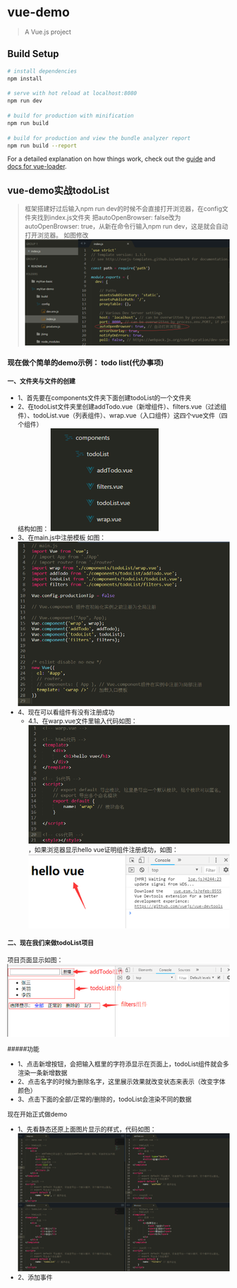 # vue-demo

> A Vue.js project

## Build Setup

``` bash
# install dependencies
npm install

# serve with hot reload at localhost:8080
npm run dev

# build for production with minification
npm run build

# build for production and view the bundle analyzer report
npm run build --report
```

For a detailed explanation on how things work, check out the [guide](http://vuejs-templates.github.io/webpack/) and [docs for vue-loader](http://vuejs.github.io/vue-loader).


## vue-demo实战todoList

> 框架搭建好过后输入npm run dev的时候不会直接打开浏览器，在config文件夹找到index.js文件夹 把autoOpenBrowser: false改为autoOpenBrowser: true，从新在命令行输入npm run dev，这是就会自动打开浏览器。 如图修改 ![](jtimg/2.png)


### 现在做个简单的demo示例： todo list(代办事项)

#### 一、文件夹与文件的创建
* 1、首先要在components文件夹下面创建todoList的一个文件夹
* 2、在todoList文件夹里创建addTodo.vue（新增组件）、filters.vue（过滤组件）、todoList.vue（列表组件）、wrap.vue（入口组件）这四个vue文件（四个组件）  
结构如图： ![](jtimg/3.png)  
* 3、在main.js中注册模板  如图： ![](jtimg/6.png)
* 4、现在可以看组件有没有注册成功
	* 4.1、在warp.vue文件里输入代码如图： ![](jtimg/7.png)，如果浏览器显示hello vue证明组件注册成功，如图： ![](jtimg/8.png)


#### 二、现在我们来做todoList项目

项目页面显示如图： ![](jtimg/9.png)  

#####功能
* 1、点击新增按钮，会把输入框里的字符添显示在页面上，todoList组件就会多渲染一条新增数据
* 2、点击名字的时候为删除名字，这里展示效果就改变状态来表示（改变字体颜色）
* 3、点击下面的全部/正常的/删除的，todoList会渲染不同的数据

现在开始正式做demo

* 1、先看静态还原上面图片显示的样式，代码如图： ![](jtimg/10.png)
* 2、添加事件